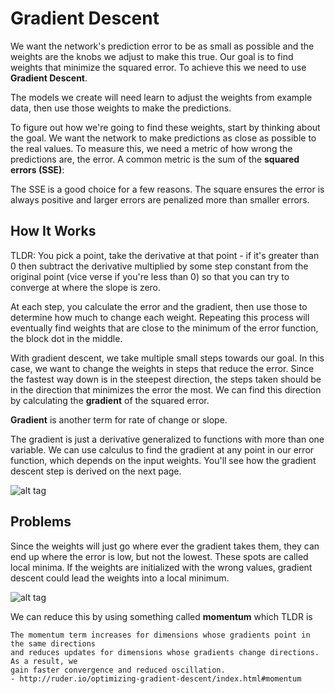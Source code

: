 # Gradient Descent

We want the network's prediction error to be as small as possible and the weights are the knobs we adjust to make this true. Our goal is to find weights that minimize the squared error. To achieve this we need to use **Gradient Descent**.

The models we create will need learn to adjust the weights from example data, then use those weights to make the predictions.

To figure out how we're going to find these weights, start by thinking about the goal. We want the network to make predictions as close as possible to the real values. To measure this, we need a metric of how wrong the predictions are, the error. A common metric is the sum of the **squared errors (SSE)**:

The SSE is a good choice for a few reasons. The square ensures the error is always positive and larger errors are penalized more than smaller errors.

## How It Works

TLDR: You pick a point, take the derivative at that point - if it's greater than 0 then subtract the derivative multiplied by some step constant from the original point (vice verse if you're less than 0) so that you can try to converge at where the slope is zero.

At each step, you calculate the error and the gradient, then use those to determine how much to change each weight. Repeating this process will eventually find weights that are close to the minimum of the error function, the block dot in the middle.

With gradient descent, we take multiple small steps towards our goal. In this case, we want to change the weights in steps that reduce the error. Since the fastest way down is in the steepest direction, the steps taken should be in the direction that minimizes the error the most. We can find this direction by calculating the **gradient** of the squared error.

**Gradient** is another term for rate of change or slope.

The gradient is just a derivative generalized to functions with more than one variable. We can use calculus to find the gradient at any point in our error function, which depends on the input weights. You'll see how the gradient descent step is derived on the next page.

![alt tag](https://d17h27t6h515a5.cloudfront.net/topher/2017/January/587ba606_gradient-descent/gradient-descent.png)

## Problems

Since the weights will just go where ever the gradient takes them, they can end up where the error is low, but not the lowest. These spots are called local minima. If the weights are initialized with the wrong values, gradient descent could lead the weights into a local minimum.

![alt tag](https://d17h27t6h515a5.cloudfront.net/topher/2017/January/587c5ebd_local-minima/local-minima.png)

We can reduce this by using something called **momentum** which TLDR is 

```
The momentum term increases for dimensions whose gradients point in the same directions
and reduces updates for dimensions whose gradients change directions. As a result, we 
gain faster convergence and reduced oscillation. 
- http://ruder.io/optimizing-gradient-descent/index.html#momentum
```
